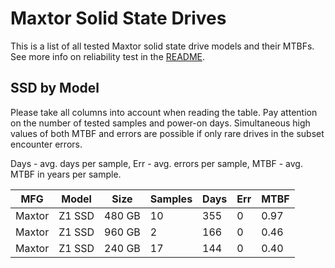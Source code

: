 Maxtor Solid State Drives
=========================

This is a list of all tested Maxtor solid state drive models and their MTBFs. See
more info on reliability test in the [README](https://github.com/linuxhw/SMART).

SSD by Model
------------

Please take all columns into account when reading the table. Pay attention on the
number of tested samples and power-on days. Simultaneous high values of both MTBF
and errors are possible if only rare drives in the subset encounter errors.

Days - avg. days per sample,
Err  - avg. errors per sample,
MTBF - avg. MTBF in years per sample.

| MFG       | Model              | Size   | Samples | Days  | Err   | MTBF |
|-----------|--------------------|--------|---------|-------|-------|------|
| Maxtor    | Z1 SSD             | 480 GB | 10      | 355   | 0     | 0.97   |
| Maxtor    | Z1 SSD             | 960 GB | 2       | 166   | 0     | 0.46   |
| Maxtor    | Z1 SSD             | 240 GB | 17      | 144   | 0     | 0.40   |
